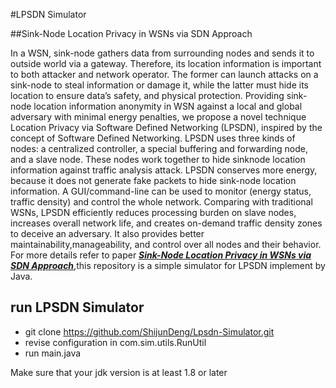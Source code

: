 #LPSDN Simulator

##Sink-Node Location Privacy in WSNs via SDN Approach

In a WSN, sink-node gathers data from surrounding nodes and sends it to outside world via a gateway. Therefore, its location information is important to both attacker and network operator. The former can launch attacks on a sink-node to steal information or damage it, while the latter must hide its location to ensure data’s safety, and physical protection. Providing sink-node location information anonymity in WSN against a local and global adversary with minimal energy penalties, we propose a novel technique Location Privacy via Software Defined Networking (LPSDN), inspired by the concept of Software Defined Networking. LPSDN uses three kinds of
nodes: a centralized controller, a special buffering and forwarding node, and a slave node. These nodes work together to hide sinknode location information against traffic analysis attack. LPSDN conserves more energy, because it does not generate fake packets to hide sink-node location information. A GUI/command-line can
be used to monitor (energy status, traffic density) and control the whole network. Comparing with traditional WSNs, LPSDN efficiently reduces processing burden on slave nodes, increases overall network life, and creates on-demand traffic density zones to deceive an adversary. It also provides better maintainability,manageability, and control over all nodes and their behavior.
For more details refer to paper ***[Sink-Node Location Privacy in WSNs via SDN Approach](https://ieeexplore.ieee.org/stamp/stamp.jsp?tp=&arnumber=7549407)***,this repository is a simple simulator for LPSDN implement by Java.


## run LPSDN Simulator

- git clone https://github.com/ShijunDeng/Lpsdn-Simulator.git
- revise configuration in com.sim.utils.RunUtil
- run main.java

Make sure that your jdk version is at least 1.8 or later